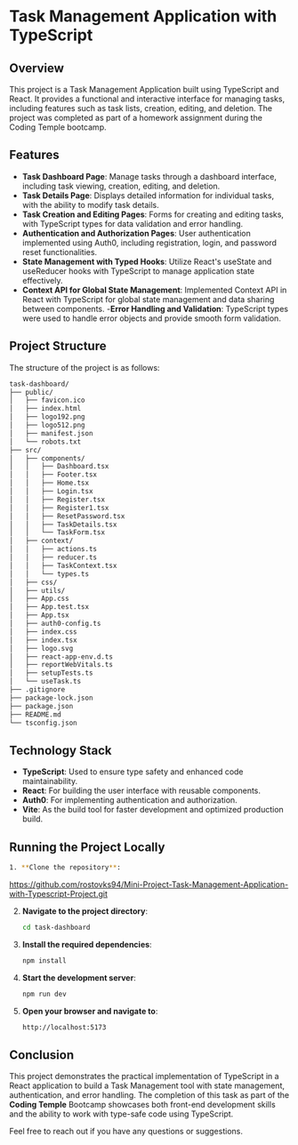 # Task Management Application with TypeScript

## Overview
This project is a Task Management Application built using TypeScript and React. It provides a functional and interactive interface for managing tasks, including features such as task lists, creation, editing, and deletion. The project was completed as part of a homework assignment during the Coding Temple bootcamp.

## Features
- **Task Dashboard Page**: Manage tasks through a dashboard interface, including task viewing, creation, editing, and deletion.
- **Task Details Page**: Displays detailed information for individual tasks, with the ability to modify task details.
- **Task Creation and Editing Pages**: Forms for creating and editing tasks, with TypeScript types for data validation and error handling.
- **Authentication and Authorization Pages**: User authentication implemented using Auth0, including registration, login, and password reset functionalities.
- **State Management with Typed Hooks**: Utilize React's useState and useReducer hooks with TypeScript to manage application state effectively.
- **Context API for Global State Management**: Implemented Context API in React with TypeScript for global state management and data sharing between components.
-**Error Handling and Validation**: TypeScript types were used to handle error objects and provide smooth form validation.

## Project Structure
The structure of the project is as follows:
```bash
task-dashboard/
├── public/
│   ├── favicon.ico
│   ├── index.html
│   ├── logo192.png
│   ├── logo512.png
│   ├── manifest.json
│   └── robots.txt
├── src/
│   ├── components/
│   │   ├── Dashboard.tsx
│   │   ├── Footer.tsx
│   │   ├── Home.tsx
│   │   ├── Login.tsx
│   │   ├── Register.tsx
│   │   ├── Register1.tsx
│   │   ├── ResetPassword.tsx
│   │   ├── TaskDetails.tsx
│   │   └── TaskForm.tsx
│   ├── context/
│   │   ├── actions.ts
│   │   ├── reducer.ts
│   │   ├── TaskContext.tsx
│   │   └── types.ts
│   ├── css/
│   ├── utils/
│   ├── App.css
│   ├── App.test.tsx
│   ├── App.tsx
│   ├── auth0-config.ts
│   ├── index.css
│   ├── index.tsx
│   ├── logo.svg
│   ├── react-app-env.d.ts
│   ├── reportWebVitals.ts
│   ├── setupTests.ts
│   └── useTask.ts
├── .gitignore
├── package-lock.json
├── package.json
├── README.md
└── tsconfig.json
```

## Technology Stack
- **TypeScript**: Used to ensure type safety and enhanced code maintainability.
- **React**: For building the user interface with reusable components.
- **Auth0**: For implementing authentication and authorization.
- **Vite**: As the build tool for faster development and optimized production build.

## Running the Project Locally
   ```bash
1. **Clone the repository**:
   ``` 
  https://github.com/rostovks94/Mini-Project-Task-Management-Application-with-Typescript-Project.git

2. **Navigate to the project directory**:
   ```bash
   cd task-dashboard
   ```
   
3. **Install the required dependencies**:
   ```bash
   npm install
   ```
5. **Start the development server**:
   ```bash
   npm run dev
   ```

7. **Open your browser and navigate to**:
   ```bash
   http://localhost:5173
   ```

## Conclusion
This project demonstrates the practical implementation of TypeScript in a React application to build a Task Management tool with state management, authentication, and error handling. The completion of this task as part of the **Coding Temple** Bootcamp showcases both front-end development skills and the ability to work with type-safe code using TypeScript.


Feel free to reach out if you have any questions or suggestions.

